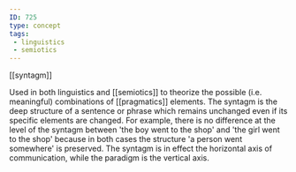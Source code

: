 ```yaml
---
ID: 725
type: concept
tags: 
 - linguistics
 - semiotics
---
```


[[syntagm]]

 Used in both
linguistics and [[semiotics]]
to theorize the possible (i.e. meaningful) combinations of
[[pragmatics]] elements.
The syntagm is the deep structure of a sentence or phrase which remains
unchanged even if its specific elements are changed. For example, there
is no difference at the level of the syntagm between 'the boy went to
the shop' and 'the girl went to the shop' because in both cases the
structure 'a person went somewhere' is preserved. The syntagm is in
effect the horizontal axis of communication, while the paradigm is the
vertical axis.

